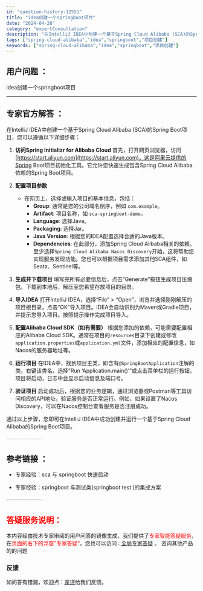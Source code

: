 ```yaml
---
id: "question-history-12551"
title: "idea创建一个springboot项目"
date: "2024-04-28"
category: "expertConsultation"
description: "在IntelliJ IDEA中创建一个基于Spring Cloud Alibaba (SCA)的Spring Boot项目，您可以遵循以下详细步骤：1. **访问Spring Initializr for Alibaba Cloud**   首先，打开网页浏览器，访问[https://start.a"
tags: ["spring-cloud-alibaba","idea","springboot","项目创建"]
keywords: ["spring-cloud-alibaba","idea","springboot","项目创建"]
---
```


## 用户问题 ： 
 idea创建一个springboot项目  

---------------
## 专家官方解答 ：

在IntelliJ IDEA中创建一个基于Spring Cloud Alibaba (SCA)的Spring Boot项目，您可以遵循以下详细步骤：

1. **访问Spring Initializr for Alibaba Cloud**
   首先，打开网页浏览器，访问[https://start.aliyun.com](https://start.aliyun.com)，这是阿里云提供的Spring Boot项目初始化工具。它允许您快速生成包含Spring Cloud Alibaba依赖的Spring Boot项目。

2. **配置项目参数**
   - 在网页上，选择或输入项目的基本信息，包括：
     - **Group**: 通常是您的公司域名倒序，例如 `com.example`。
     - **Artifact**: 项目名称，如 `sca-springboot-demo`。
     - **Language**: 选择Java。
     - **Packaging**: 选择Jar。
     - **Java Version**: 根据您的IDEA配置选择合适的Java版本。
     - **Dependencies**: 在此部分，添加Spring Cloud Alibaba相关的依赖。至少选择`Spring Cloud Alibaba Nacos Discovery`开始，这将帮助您实现服务发现功能。您也可以根据项目需求添加其他SCA组件，如Seata、Sentinel等。

3. **生成并下载项目**
   填写完所有必要信息后，点击“Generate”按钮生成项目压缩包。下载到本地后，解压至您希望存放项目的目录。

4. **导入IDEA**
   打开IntelliJ IDEA，选择“File” > “Open”，浏览并选择刚刚解压的项目根目录，点击“OK”导入项目。IDEA会自动识别为Maven或Gradle项目，并提示您导入项目。按照提示操作完成项目导入。

5. **配置Alibaba Cloud SDK（如有需要）**
   根据您添加的依赖，可能需要配置相应的Alibaba Cloud SDK。通常在项目的`resources`目录下创建或修改`application.properties`或`application.yml`文件，添加相应的配置信息，如Nacos的服务器地址等。

6. **运行项目**
   在IDEA中，找到项目主类，即含有`@SpringBootApplication`注解的类。右键该类名，选择“Run ‘Application.main()’”或点击菜单栏的运行按钮。项目将启动，日志中会显示启动信息及端口号。

7. **验证项目**
   启动成功后，根据您的业务逻辑，通过浏览器或Postman等工具访问相应的API地址，验证服务是否正常运行。例如，如果设置了Nacos Discovery，可以在Nacos控制台查看服务是否注册成功。

通过以上步骤，您即可在IntelliJ IDEA中成功创建并运行一个基于Spring Cloud Alibaba的Spring Boot项目。


<font color="#949494">---------------</font> 


## 参考链接 ：

* 专家经验：sca 与 springboot 快速启动 
 
 * 专家经验：springboot 与测试类(springboot test )的集成方案 


 <font color="#949494">---------------</font> 
 


## <font color="#FF0000">答疑服务说明：</font> 

本内容经由技术专家审阅的用户问答的镜像生成，我们提供了<font color="#FF0000">专家智能答疑服务</font>，在<font color="#FF0000">页面的右下的浮窗”专家答疑“</font>。您也可以访问 : [全局专家答疑](https://answer.opensource.alibaba.com/docs/intro) 。 咨询其他产品的的问题

### 反馈
如问答有错漏，欢迎点：[差评](https://ai.nacos.io/user/feedbackByEnhancerGradePOJOID?enhancerGradePOJOId=12644)给我们反馈。
